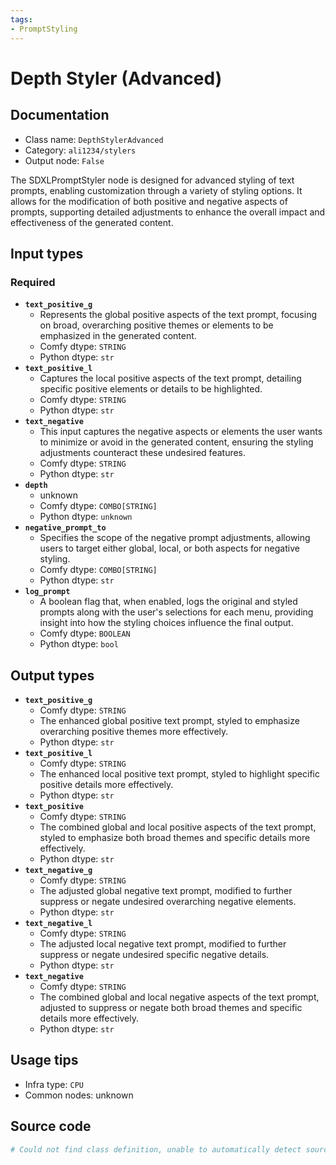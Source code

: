 ```yaml
---
tags:
- PromptStyling
---
```


# Depth Styler (Advanced)
## Documentation
- Class name: `DepthStylerAdvanced`
- Category: `ali1234/stylers`
- Output node: `False`

The SDXLPromptStyler node is designed for advanced styling of text prompts, enabling customization through a variety of styling options. It allows for the modification of both positive and negative aspects of prompts, supporting detailed adjustments to enhance the overall impact and effectiveness of the generated content.
## Input types
### Required
- **`text_positive_g`**
    - Represents the global positive aspects of the text prompt, focusing on broad, overarching positive themes or elements to be emphasized in the generated content.
    - Comfy dtype: `STRING`
    - Python dtype: `str`
- **`text_positive_l`**
    - Captures the local positive aspects of the text prompt, detailing specific positive elements or details to be highlighted.
    - Comfy dtype: `STRING`
    - Python dtype: `str`
- **`text_negative`**
    - This input captures the negative aspects or elements the user wants to minimize or avoid in the generated content, ensuring the styling adjustments counteract these undesired features.
    - Comfy dtype: `STRING`
    - Python dtype: `str`
- **`depth`**
    - unknown
    - Comfy dtype: `COMBO[STRING]`
    - Python dtype: `unknown`
- **`negative_prompt_to`**
    - Specifies the scope of the negative prompt adjustments, allowing users to target either global, local, or both aspects for negative styling.
    - Comfy dtype: `COMBO[STRING]`
    - Python dtype: `str`
- **`log_prompt`**
    - A boolean flag that, when enabled, logs the original and styled prompts along with the user's selections for each menu, providing insight into how the styling choices influence the final output.
    - Comfy dtype: `BOOLEAN`
    - Python dtype: `bool`
## Output types
- **`text_positive_g`**
    - Comfy dtype: `STRING`
    - The enhanced global positive text prompt, styled to emphasize overarching positive themes more effectively.
    - Python dtype: `str`
- **`text_positive_l`**
    - Comfy dtype: `STRING`
    - The enhanced local positive text prompt, styled to highlight specific positive details more effectively.
    - Python dtype: `str`
- **`text_positive`**
    - Comfy dtype: `STRING`
    - The combined global and local positive aspects of the text prompt, styled to emphasize both broad themes and specific details more effectively.
    - Python dtype: `str`
- **`text_negative_g`**
    - Comfy dtype: `STRING`
    - The adjusted global negative text prompt, modified to further suppress or negate undesired overarching negative elements.
    - Python dtype: `str`
- **`text_negative_l`**
    - Comfy dtype: `STRING`
    - The adjusted local negative text prompt, modified to further suppress or negate undesired specific negative details.
    - Python dtype: `str`
- **`text_negative`**
    - Comfy dtype: `STRING`
    - The combined global and local negative aspects of the text prompt, adjusted to suppress or negate both broad themes and specific details more effectively.
    - Python dtype: `str`
## Usage tips
- Infra type: `CPU`
- Common nodes: unknown


## Source code
```python
# Could not find class definition, unable to automatically detect source code
```
